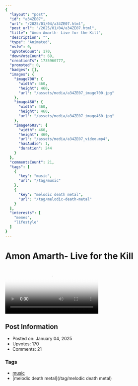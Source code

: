 ```yaml
---
{
  "layout": "post",
  "id": "a34ZE07",
  "url": "/2025/01/04/a34ZE07.html",
  "post_url": "/2025/01/04/a34ZE07.html",
  "title": "Amon Amarth- Live for the Kill",
  "description": "",
  "type": "Animated",
  "nsfw": 0,
  "upVoteCount": 170,
  "downVoteCount": 69,
  "creationTs": 1735960777,
  "promoted": 0,
  "badges": [],
  "images": {
    "image700": {
      "width": 460,
      "height": 460,
      "url": "/assets/media/a34ZE07_image700.jpg"
    },
    "image460": {
      "width": 460,
      "height": 460,
      "url": "/assets/media/a34ZE07_image460.jpg"
    },
    "image460sv": {
      "width": 460,
      "height": 460,
      "url": "/assets/media/a34ZE07_video.mp4",
      "hasAudio": 1,
      "duration": 244
    }
  },
  "commentsCount": 21,
  "tags": [
    {
      "key": "music",
      "url": "/tag/music"
    },
    {
      "key": "melodic death metal",
      "url": "/tag/melodic-death-metal"
    }
  ],
  "interests": [
    "memes",
    "lifestyle"
  ]
}
---
```


# Amon Amarth- Live for the Kill

<video controls playsinline loop poster="/assets/media/a34ZE07_image460.jpg">
  <source src="/assets/media/a34ZE07_video.mp4" type="video/mp4">
  Your browser does not support the video tag.
</video>

## Post Information

- Posted on: January 04, 2025
- Upvotes: 170
- Comments: 21

### Tags

- [music](/tag/music)
- [melodic death metal](/tag/melodic death metal)
